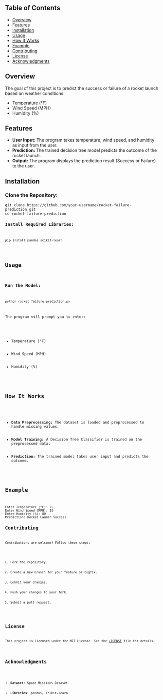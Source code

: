 <h2>Table of Contents</h2>
<ul>
    <li><a href="#overview">Overview</a></li>
    <li><a href="#features">Features</a></li>
    <li><a href="#installation">Installation</a></li>
    <li><a href="#usage">Usage</a></li>
    <li><a href="#how-it-works">How It Works</a></li>
    <li><a href="#example">Example</a></li>
    <li><a href="#contributing">Contributing</a></li>
    <li><a href="#license">License</a></li>
    <li><a href="#acknowledgments">Acknowledgments</a></li>
</ul>

<h2 id="overview">Overview</h2>
<p>The goal of this project is to predict the success or failure of a rocket launch based on weather conditions.</p>
<ul>
    <li>Temperature (°F)</li>
    <li>Wind Speed (MPH)</li>
    <li>Humidity (%)</li>
</ul>

<h2 id="features">Features</h2>
<ul>
    <li><strong>User Input:</strong> The program takes temperature, wind speed, and humidity as input from the user.</li>
    <li><strong>Prediction:</strong> The trained decision tree model predicts the outcome of the rocket launch.</li>
    <li><strong>Output:</strong> The program displays the prediction result (Success or Failure) to the user.</li>
</ul>

<h2 id="installation">Installation</h2>
<h3>Clone the Repository:</h3>
<pre><code>git clone https://github.com/your-username/rocket-failure-prediction.git
cd rocket-failure-prediction
<h3>Install Required Libraries:</h3>
<pre><code>pip install pandas scikit-learn</code></pre>

<h2 id="usage">Usage</h2>
<h3>Run the Model:</h3>
<pre><code>python rocket_failure_prediction.py</code></pre>
<p>The program will prompt you to enter:</p>
<ul>
    <li>Temperature (°F)</li>
    <li>Wind Speed (MPH)</li>
    <li>Humidity (%)</li>
</ul>

<h2 id="how-it-works">How It Works</h2>
<ul>
    <li><strong>Data Preprocessing:</strong> The dataset is loaded and preprocessed to handle missing values.</li>
    <li><strong>Model Training:</strong> A Decision Tree Classifier is trained on the preprocessed data.</li>
    <li><strong>Prediction:</strong> The trained model takes user input and predicts the outcome.</li>
</ul>

<h2 id="example">Example</h2>
<pre><code>Enter Temperature (°F): 75
Enter Wind Speed (MPH): 10
Enter Humidity (%): 80
Prediction: Rocket Launch Success
<h2 id="contributing">Contributing</h2>
<p>Contributions are welcome! Follow these steps:</p>
<ol>
    <li>Fork the repository.</li>
    <li>Create a new branch for your feature or bugfix.</li>
    <li>Commit your changes.</li>
    <li>Push your changes to your fork.</li>
    <li>Submit a pull request.</li>
</ol>

<h2 id="license">License</h2>
<p>This project is licensed under the MIT License. See the <a href="LICENSE">LICENSE</a> file for details.</p>

<h2 id="acknowledgments">Acknowledgments</h2>
<ul>
    <li><strong>Dataset:</strong> Space Missions Dataset</li>
    <li><strong>Libraries:</strong> pandas, scikit-learn</li>
</ul>

